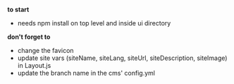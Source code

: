 **to start**
- needs npm install on top level and inside ui directory

**don't forget to**
- change the favicon
- update site vars (siteName, siteLang, siteUrl, siteDescription, siteImage) in Layout.js
- update the branch name in the cms' config.yml
